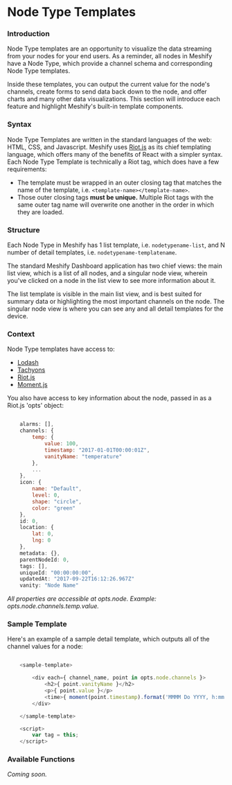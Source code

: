 # Node Type Templates

### Introduction

Node Type templates are an opportunity to visualize the data streaming from your nodes for your end users. As a reminder, all nodes in Meshify have a Node Type, which provide a channel schema and corresponding Node Type templates. 

Inside these templates, you can output the current value for the node's channels, create forms to send data back down to the node, and offer charts and many other data visualizations. This section will introduce each feature and highlight Meshify's built-in template components.

### Syntax

Node Type Templates are written in the standard languages of the web: HTML, CSS, and Javascript. Meshify uses [Riot.js](http://riotjs.com/) as its chief templating language, which offers many of the benefits of React with a simpler syntax. Each Node Type Template is technically a Riot tag, which does have a few requirements:

- The template must be wrapped in an outer closing tag that matches the name of the template, i.e. `<template-name></template-name>`.
- Those outer closing tags **must be unique.** Multiple Riot tags with the same outer tag name will overwrite one another in the order in which they are loaded.

### Structure

Each Node Type in Meshify has 1 list template, i.e. `nodetypename-list`, and N number of detail templates, i.e. `nodetypename-templatename`. 

The standard Meshify Dashboard application has two chief views: the main list view, which is a list of all nodes, and a singular node view, wherein you've clicked on a node in the list view to see more information about it.

The list template is visible in the main list view, and is best suited for summary data or highlighting the most important channels on the node. The singular node view is where you can see any and all detail templates for the device.

### Context

Node Type templates have access to:

- [Lodash](https://lodash.com/docs/4.17.4)
- [Tachyons](http://tachyons.io/docs/)
- [Riot.js](http://riotjs.com)
- [Moment.js](http://momentjs.com)

You also have access to key information about the node, passed in as a Riot.js 'opts' object:

```javascript

	alarms: [],
	channels: {
		temp: {
			value: 100,
			timestamp: "2017-01-01T00:00:01Z",
			vanityName: "temperature"
		},
		...
	},
	icon: {
		name: "Default",
		level: 0,
		shape: "circle",
		color: "green"
	},
	id: 0,
	location: {
		lat: 0,
		lng: 0
	},
	metadata: {},
	parentNodeId: 0,
	tags: [],
	uniqueId: "00:00:00:00",
	updatedAt: "2017-09-22T16:12:26.967Z"
	vanity: "Node Name"

```
*All properties are accessible at opts.node. Example: opts.node.channels.temp.value.*

### Sample Template

Here's an example of a sample detail template, which outputs all of the channel values for a node:

```javascript

	<sample-template>

		<div each={ channel_name, point in opts.node.channels }>
			<h2>{ point.vanityName }</h2>
			<p>{ point.value }</p>
			<time>{ moment(point.timestamp).format('MMMM Do YYYY, h:mm:ss a') }</time>
		</div>

	</sample-template>

	<script>
		var tag = this;
	</script>

```

### Available Functions

*Coming soon.*